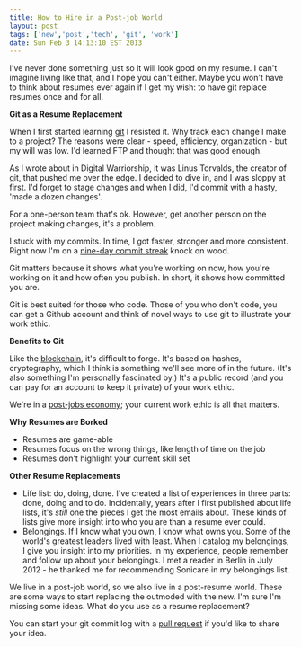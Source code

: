 ```yaml
---
title: How to Hire in a Post-job World
layout: post
tags: ['new','post','tech', 'git', 'work']
date: Sun Feb 3 14:13:10 EST 2013
---
```



I've never done something just so it will look good on my resume. I can't imagine living like that, and I hope you can't either. Maybe you won't have to think about resumes ever again if I get my wish: to have git replace resumes once and for all.

**Git as a Resume Replacement**

When I first started learning [git](http://git-scm.com/) I resisted it. Why track each change I make to a project? The reasons were clear - speed, efficiency, organization - but my will was low. I'd learned FTP and thought that was good enough. 

As I wrote about in Digital Warriorship, it was Linus Torvalds, the creator of git, that pushed me over the edge. I decided to dive in, and I was sloppy at first. I'd forget to stage changes and when I did, I'd commit with a hasty, 'made a dozen changes'.

For a one-person team that's ok. However, get another person on the project making changes, it's a problem.

I stuck with my commits. In time, I got faster, stronger and more consistent. Right now I'm on a [nine-day commit streak](https://github.com/gwenbell) knock on wood. 

Git matters because it shows what you're working on now, how you're working on it and how often you publish. In short, it shows how committed you are. 

Git is best suited for those who code. Those of you who don't code, you can get a Github account and think of novel ways to use git to illustrate your work ethic. 

**Benefits to Git**

Like the [blockchain](https://en.bitcoin.it/wiki/Block_chain), it's difficult to forge. It's based on hashes, cryptography, which I think is something we'll see more of in the future. (It's also something I'm personally fascinated by.) It's a public record (and you can pay for an account to keep it private) of your work ethic.

We're in a [post-jobs economy](http://www.rushkoff.com/blog/2011/9/7/cnncom-are-jobs-obsolete.html); your current work ethic is all that matters.

**Why Resumes are Borked**

+ Resumes are game-able
+ Resumes focus on the wrong things, like length of time on the job
+ Resumes don't highlight your current skill set

**Other Resume Replacements**

+ Life list: do, doing, done. I've created a list of experiences in three parts: done, doing and to do. Incidentally, years after I first published about life lists, it's _still_ one the pieces I get the most emails about. These kinds of lists give more insight into who you are than a resume ever could.
+ Belongings. If I know what you own, I know what owns you. Some of the world's greatest leaders lived with least. When I catalog my belongings, I give you insight into my priorities. In my experience, people remember and follow up about your belongings. I met a reader in Berlin in July 2012 - he thanked me for recommending Sonicare in my belongings list. 

We live in a post-job world, so we also live in a post-resume world. These are some ways to start replacing the outmoded with the new. I'm sure I'm missing some ideas. What do you use as a resume replacement? 

You can start your git commit log with a [pull request](https://github.com/gwenbell/docpad.gwenbell.com/pulls) if you'd like to share your idea.
